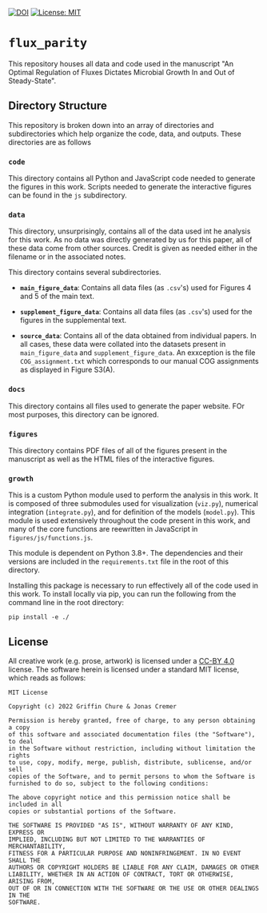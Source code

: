 [![DOI](https://zenodo.org/badge/332829576.svg)](https://zenodo.org/badge/latestdoi/332829576)
[![License: MIT](https://img.shields.io/badge/License-MIT-yellow.svg)](https://opensource.org/licenses/MIT)
# `flux_parity`
This repository houses all data and code used in the manuscript "An Optimal Regulation 
of Fluxes Dictates Microbial Growth In and Out of Steady-State".

## Directory Structure
This repository is broken down into an array of directories and subdirectories
which help organize the code, data, and outputs. These directories are as follows

### `code`
This directory contains all Python and JavaScript code needed to generate the figures 
in this work. Scripts needed to generate the interactive figures  can be found in 
the `js` subdirectory. 

### `data`
This directory, unsurprisingly, contains all of the data used int he analysis 
for this work. As no data was directly generated by us for this paper, all of 
these data come from other sources. Credit is given as needed either in the 
filename or in the associated notes. 

This directory contains several subdirectories. 
* **`main_figure_data`**: Contains all data files (as `.csv`'s) used for Figures 
4 and 5 of the main text.

* **`supplement_figure_data`**: Contains all data files (as `.csv`'s) used for the figures 
in the supplemental text.

* **`source_data`**: Contains all of the data obtained from individual papers.
In all cases, these data were collated into the datasets present in 
`main_figure_data` and `supplement_figure_data`.  An exxception is the file 
`COG_assignment.txt` which corresponds to our manual COG assignments as 
displayed in Figure S3(A). 

### `docs`
This directory contains all files used to generate the paper website. FOr most 
purposes, this directory can be ignored. 

### `figures`
This directory contains PDF files of all of the figures present in the manuscript
as well as the HTML files of the interactive figures.

### `growth`
This is a custom Python module used to perform the analysis in this work. It 
is composed of three submodules used for visualization (`viz.py`), numerical 
integration (`integrate.py`), and for definition of the models (`model.py`). 
This module is used extensively throughout the code present in this work, and many
of the core functions are reewritten in JavaScript in `figures/js/functions.js`. 

This module is dependent on Python 3.8+. The dependencies and their versions are 
included in the `requirements.txt` file in the root of this directory. 


Installing this package is necessary to run effectively all of the code used in 
this work. To install locally via pip, you can run the following from the command 
line in the root directory:

```
pip install -e ./
```

## License
All creative work (e.g. prose, artwork) is licensed under a [CC-BY 4.0](https://creativecommons.org/licenses/by/4.0/) license.
The software herein is licensed under a standard MIT license, which reads as
follows:

```
MIT License

Copyright (c) 2022 Griffin Chure & Jonas Cremer

Permission is hereby granted, free of charge, to any person obtaining a copy
of this software and associated documentation files (the "Software"), to deal
in the Software without restriction, including without limitation the rights
to use, copy, modify, merge, publish, distribute, sublicense, and/or sell
copies of the Software, and to permit persons to whom the Software is
furnished to do so, subject to the following conditions:

The above copyright notice and this permission notice shall be included in all
copies or substantial portions of the Software.

THE SOFTWARE IS PROVIDED "AS IS", WITHOUT WARRANTY OF ANY KIND, EXPRESS OR
IMPLIED, INCLUDING BUT NOT LIMITED TO THE WARRANTIES OF MERCHANTABILITY,
FITNESS FOR A PARTICULAR PURPOSE AND NONINFRINGEMENT. IN NO EVENT SHALL THE
AUTHORS OR COPYRIGHT HOLDERS BE LIABLE FOR ANY CLAIM, DAMAGES OR OTHER
LIABILITY, WHETHER IN AN ACTION OF CONTRACT, TORT OR OTHERWISE, ARISING FROM,
OUT OF OR IN CONNECTION WITH THE SOFTWARE OR THE USE OR OTHER DEALINGS IN THE
SOFTWARE.
```